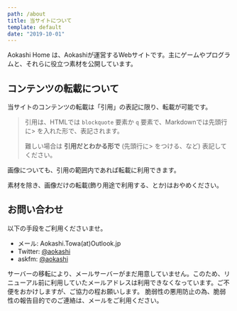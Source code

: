 ```yaml
---
path: /about
title: 当サイトについて
template: default
date: "2019-10-01"
---
```


Aokashi Home は、Aokashiが運営するWebサイトです。主にゲームやプログラムと、それらに役立つ素材を公開しています。

## コンテンツの転載について

当サイトのコンテンツの転載は「引用」の表記に限り、転載が可能です。

> 引用は、HTMLでは `blockquote` 要素か `q` 要素で、Markdownでは先頭行に> を入れた形で、表記されます。
>
> 難しい場合は **引用だとわかる形で** (先頭行に> をつける、など) 表記してください。

画像についても、引用の範囲内であれば転載に利用できます。

<danger-note>
素材を除き、画像だけの転載(飾り用途で利用する、とか)はおやめください。
</danger-note>

## お問い合わせ

以下の手段をご利用くださいませ。

 - メール: Aokashi.Towa(at)Outlook.jp
 - Twitter: [@aokashi](https://twitter.com/aokashi)
 - askfm: [@aokashi](https://ask.fm/aokashi)

<warning-note>
サーバーの移転により、メールサーバーがまだ用意していません。このため、リニューアル前に利用していたメールアドレスは利用できなくなっています。ご不便をおかけしますが、ご協力の程お願いします。
</warning-note>

<danger-note>
脆弱性の悪用防止の為、脆弱性の報告目的でのご連絡は、メールをご利用ください。
</danger-note>
